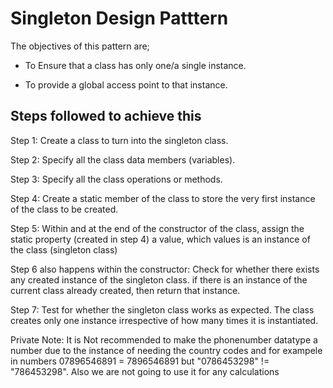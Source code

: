 # Singleton Design Patttern

The objectives of this pattern are;


- To Ensure that a class has only one/a single instance.


- To provide a global access point to that instance.

## Steps followed to achieve this

 Step 1: Create a class to turn into the singleton class.
 
 Step 2: Specify all the class data members (variables).

Step 3: Specify all the class operations or methods.

Step 4: Create a static member of the class to store the very first instance of the class to be created.

Step 5: Within and at the end of the constructor of the class, assign the static property (created in step 4) a value, which values is an instance of the class (singleton class)

Step 6 also happens within the constructor: Check for whether there exists any created instance of the singleton class. if there is an instance of the current class already created, then return that instance.

Step 7: Test for whether the singleton class works as expected. The class creates only one instance irrespective of how many times it is instantiated.

Private Note: It is  Not recommended to make the phonenumber datatype a number due to the instance of needing the country codes and for exampele in numbers 07896546891 = 7896546891 but "0786453298" != "786453298". Also we are not going to use it for any calculations


        